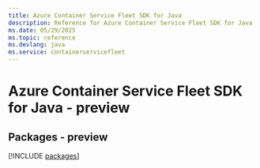 ```yaml
---
title: Azure Container Service Fleet SDK for Java
description: Reference for Azure Container Service Fleet SDK for Java
ms.date: 05/29/2025
ms.topic: reference
ms.devlang: java
ms.service: containerservicefleet
---
```

# Azure Container Service Fleet SDK for Java - preview
## Packages - preview
[!INCLUDE [packages](container-service-fleet-index.md)]